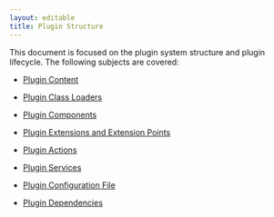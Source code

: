 ```yaml
---
layout: editable
title: Plugin Structure
---
```



This document is focused on the plugin system structure and plugin lifecycle.
The following subjects are covered:

* [Plugin Content](plugin_structure/plugin_content.html)

* [Plugin Class Loaders](plugin_structure/plugin_class_loaders.html)

* [Plugin Components](plugin_structure/plugin_components.html)

* [Plugin Extensions and Extension Points](plugin_structure/plugin_extensions_and_extension_points.html)

* [Plugin Actions](plugin_structure/plugin_actions.html)

* [Plugin Services](plugin_structure/plugin_services.html)

* [Plugin Configuration File](plugin_structure/plugin_configuration_file.html)

* [Plugin Dependencies](plugin_structure/plugin_dependencies.html)